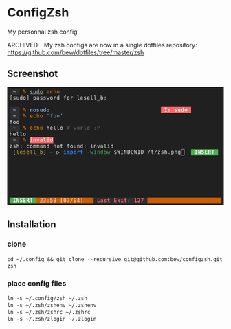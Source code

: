 # ConfigZsh

My personnal zsh config

ARCHIVED - My zsh configs are now in a single dotfiles repository: https://github.com/bew/dotfiles/tree/master/zsh

## Screenshot

![Bew's zsh config](.media/zsh.png)

## Installation

### clone

```shell
cd ~/.config && git clone --recursive git@github.com:bew/configzsh.git zsh
```

### place config files

```shell
ln -s ~/.config/zsh ~/.zsh
ln -s ~/.zsh/zshenv ~/.zshenv
ln -s ~/.zsh/zshrc ~/.zshrc
ln -s ~/.zsh/zlogin ~/.zlogin
```
